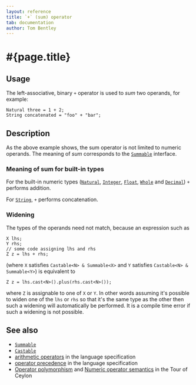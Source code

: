 ```yaml
---
layout: reference
title: `+` (sum) operator
tab: documentation
author: Tom Bentley
---
```


# #{page.title}

## Usage 

The left-associative, binary `+` operator is used to *sum* two operands, for 
example:

<!-- lang: ceylon -->

    Natural three = 1 + 2;
    String concatenated = "foo" + "bar";

## Description

As the above example shows, the sum operator is not limited to numeric 
operands. The meaning of *sum* corresponds to the 
[`Summable`](../../ceylon.language/Summable) interface. 

### Meaning of sum for built-in types

For the built-in numeric types ([`Natural`](../../ceylon.language/Natural), 
[`Integer`](../../ceylon.language/Integer),
[`Float`](../../ceylon.language/Float),
[`Whole`](../../ceylon.language/Whole) and
[`Decimal`](../../ceylon.language/Decimal)) `+` 
performs addition.

For [`String`](../../ceylon.language/String), `+` performs concatenation.

### Widening

The types of the operands need not match, because an expression such as 

<!-- lang: ceylon -->

    X lhs;
    Y rhs;
    // some code assigning lhs and rhs
    Z z = lhs + rhs;

(where `X` satisfies `Castable<N> & Summable<X>` and `Y` 
satisfies `Castable<N> & Summable<Y>`) is equivalent to 

<!-- lang: ceylon -->

    Z z = lhs.cast<N>().plus(rhs.cast<N>());

where `Z` is assignable to one of `X` or `Y`. In other words assuming it's possible to 
widen one of the `lhs` or `rhs` so that it's the same type as the other then 
such a widening will automatically be performed. It is a compile time error if 
such a widening is not possible.

## See also

* [`Summable`](../../ceylon.language/Summable)
* [`Castable`](../../ceylon.language/Castable)
* [arithmetic operators](#{site.urls.spec}#arithmetic) in the 
  language specification
* [operator precedence](#{site.urls.spec}#operatorprecedence) in the 
  language specification
* [Operator polymorphism](/documentation/tour/language-module/#operator_polymorphism) 
  and 
  [Numeric operator semantics](/documentation/tour/language-module/#numeric_operator_semantics) 
  in the Tour of Ceylon
